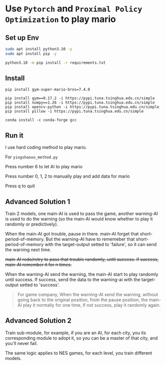 # Use `Pytorch` and `Proximal Policy Optimization` to play mario

## Set up Env
```bash
sudo apt install python3.10 -y
sudo apt install pip -y

python3.10 -m pip install -r requirements.txt
```

## Install
```
pip install gym-super-mario-bros=7.4.0

pip install gym==0.17.2 -i https://pypi.tuna.tsinghua.edu.cn/simple
pip install numpy==1.26 -i https://pypi.tuna.tsinghua.edu.cn/simple
pip install opencv-python -i https://pypi.tuna.tsinghua.edu.cn/simple
pip install pillow -i https://pypi.tuna.tsinghua.edu.cn/simple

conda install -c conda-forge gcc
```

## Run it

I use hard coding method to play mario.

For `yingshaoxo_method.py`

Press number 6 to let AI to play mario

Press number 0, 1, 2 to manually play and add data for mario

Press q to quit


## Advanced Solution 1

Train 2 models, one main-AI is used to pass the game, another warning-AI is used to do the warning (so the main-AI would know whether to play it randomly or predictively).

When the main-AI got trouble, pause in there. main-AI forget that short-period-of-memory. But the warning-AI have to rememeber that short-period-of-memory with the target-output setted to 'failure', so it can send the warning next time.

~~main-AI redo/retry to pass that trouble randomly, until success. if success, main-AI remember it for n times.~~

When the warning-AI send the warning, the main-AI start to play randomly until success. If success, send the data to the warning-ai with the target-output setted to 'success'.

> For game company, When the warning-AI send the warning, without going back to the original position, from the pause position, the main-AI play it normally for one time, if not success, play it randomly again. 

## Advanced Solution 2

Train sub-module, for example, if you are an AI, for each city, you its corresponding module to adopt it, so you can be a master of that city, and you'll never fail.

The same logic applies to NES games, for each level, you train different models.
